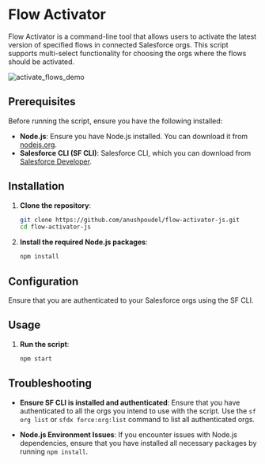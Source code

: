 # Flow Activator

Flow Activator is a command-line tool that allows users to activate the latest version of specified flows in connected Salesforce orgs. This script supports multi-select functionality for choosing the orgs where the flows should be activated.

![activate_flows_demo](https://github.com/anushpoudel/flow-activator-js/assets/31843222/38dbf200-8f3d-45f0-87f4-ea24d180fb88)

## Prerequisites

Before running the script, ensure you have the following installed:

- **Node.js**: Ensure you have Node.js installed. You can download it from [nodejs.org](https://nodejs.org/).
- **Salesforce CLI (SF CLI)**: Salesforce CLI, which you can download from [Salesforce Developer](https://developer.salesforce.com/tools/sfdxcli).

## Installation

1. **Clone the repository**:

   ```bash
   git clone https://github.com/anushpoudel/flow-activator-js.git
   cd flow-activator-js
   ```

2. **Install the required Node.js packages**:

   ```bash
   npm install
   ```

## Configuration

Ensure that you are authenticated to your Salesforce orgs using the SF CLI.

## Usage

1. **Run the script**:

   ```bash
   npm start
   ```

## Troubleshooting

- **Ensure SF CLI is installed and authenticated**:
  Ensure that you have authenticated to all the orgs you intend to use with the script. Use the `sf org list` or `sfdx force:org:list` command to list all authenticated orgs.

- **Node.js Environment Issues**:
  If you encounter issues with Node.js dependencies, ensure that you have installed all necessary packages by running `npm install`.
